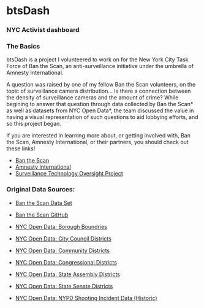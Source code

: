 # btsDash
### NYC Activist dashboard

### The Basics
btsDash is a project I volunteered to work on for the New York City Task Force of Ban the Scan, an anti-surveillance initiative under the umbrella of Amnesty International.

A question was raised by one of my fellow Ban the Scan volunteers, on the topic of surveillance camera distribution... Is there a connection between the density of surveillance cameras and the amount of crime? While begining to answer that question through data collected by Ban the Scan* as well as datasets from NYC Open Data*, the team discussed the value in having a visual representation of such questions to aid lobbying efforts, and so this project began.

If you are interested in learning more about, or getting involved with, Ban the Scan, Amnesty International, or their partners, you should check out these links!

- [Ban the Scan](https://banthescan.amnesty.org/)
- [Amnesty International](https://www.amnesty.org/en/)
- [Surveillance Technology Oversight Project](https://www.stopspying.org/)

### Original Data Sources:

- [Ban the Scan Data Set](https://banthescan.amnesty.org/decode/)
- [Ban the Scan GitHub](https://github.com/amnesty-crisis-evidence-lab/decode-surveillance-nyc/)

- [NYC Open Data: Borough Boundries](https://data.cityofnewyork.us/City-Government/Borough-Boundaries/tqmj-j8zm)
- [NYC Open Data: City Council Districts](https://data.cityofnewyork.us/City-Government/City-Council-Districts/yusd-j4xi)
- [NYC Open Data: Community Districts](https://data.cityofnewyork.us/City-Government/Community-Districts/yfnk-k7r4)
- [NYC Open Data: Congressional Districts](https://data.cityofnewyork.us/City-Government/Congressional-Districts/qd3c-zuu7)
- [NYC Open Data: State Assembly Districts](https://data.cityofnewyork.us/City-Government/State-Assembly-Districts/pf5b-73bw)
- [NYC Open Data: State Senate Districts](https://data.cityofnewyork.us/City-Government/State-Senate-Districts/h4i2-acfi)

- [NYC Open Data: NYPD Shooting Incident Data (Historic)](https://data.cityofnewyork.us/Public-Safety/NYPD-Shooting-Incident-Data-Historic-/833y-fsy8)

